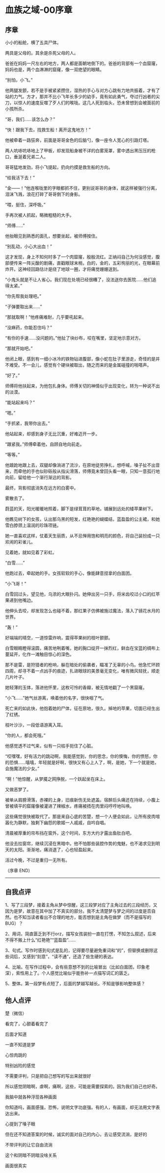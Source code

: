 # 血族之域-00序章

##  序章

小小的船舱，横了五具尸体。

两具是父母的。其余是杀死父母的人。

爸爸在妈妈一尺左右的地方，两人都是面朝地倒下的。爸爸的背部有一个血窟窿，妈妈也是，两个血淋淋的窟窿，像一双绝望的眼睛。

“别怕，小飞。”

他两腿发颤，若不是手被紧紧攒住，湿热的手心与对方心跳有力地共振着，才有了站的力气。方才，那并不比小飞年长多少的幼手，竟有如此勇气，夺过行凶者的尖刀，以惊人的速度反噬了歹人们的喉咙。这几人死到临头，恐未曾想到会被面前的小孩所杀。

“哥，我们……该怎么办？”

“快！跟我下去，找救生船！离开这鬼地方！”

他被牵着一路狂奔，前面是哥哥金色的后脑勺，像一座令人宽心的引路灯塔。

两人吭哧吭哧地上了甲板，却发现船身被不详的白雾笼罩，雾中透出黑压压的枪口，垂涎着兄弟二人。

哥哥猛地发劲，将小飞提起，扔向约摸是救生船的方向。

“给我活下去！”

“金——！”他连喉咙里的字眼都抓不住，更别说哥哥的身体，就这样被强行分离，泪沫飞溅，浪花打碎了哥哥倒下的身影。

“喂，挺住，深呼吸。”

手再次被人抓起，略微粗糙的大手。

“师傅……”

他抬眼见到熟悉的面孔，想要坐起，被师傅按住。

“别乱动，小心大出血！”

这才发现，身上不知何时多了一个肉窟窿，殷殷流红。正纳闷自己为何没感觉，腹部便传来一阵尖酸的剧痛，直戳眼球末梢，白的，金的，五彩徇丽的光，在眼幕前炸开。这神经回路估计是绕了地球一圈，才将痛觉姗姗送到。

“小鬼头就是不让人省心。我们现在处境已经很糟了，没法送你去医院……他们追得太紧。”

“你先帮我处理吧。”

“子弹要取出来……”

“那就取啊！”他疼痛难耐，几乎要吼起来。

“没麻药，你能忍住吗？”

“有你的手速……没问题的。”他扯了块纱布，咬在嘴里，坚定地示意对方。

“那就开始吧。”

他闭上眼，感到有一细小冰冷的铁物钻进腹部，像小蛇在肚子里游走，奇怪的是并不难受。不一会儿，感觉有个硬块被取出，随之而来的是金属碰撞的啪嗒声。

“好了。”

师傅将他扶起来，为他包扎身体。师傅关切的神情似乎出现变化，转为一种说不出的淡漠。

“能站起来吗？”

“嗯。”

“手抓紧，我带你出去。”

他站起来，却感到身子无比沉重，好难迈开一步。

“跟紧我。”师傅牵着他，自顾自地向前走。

“等等。”

他踉跄地跟上去，双腿却像淌进了流沙，在原地徒劳挣扎，想呼喊，嗓子扯不出音来，而牵他的手也似砂砾般从指尖滑落，师傅竟未曾回头看一眼，只知一意孤行地向前，留给他一个渐行渐远的背影。

最终，背影彻底消失在远方的白雾中。

雾散去了。

蔚蓝的天，阳光暖暖地照着，脚下是绿茸茸的草地，铺展到远处的矮苹果树下。

他瞧见树下的女孩，认出那乌黑的短发，红艳艳的蝴蝶结，蓝盈盈的公主裙，和她雪白脖颈上温润的珍珠项链。

她一直喜欢这样，仗着天生丽质，从不忌惮用饱和明亮的颜色，将自己装扮成一只欢闹的彩雀儿。

见着她，就如见着了彩虹。

“白雪……”

他跑过去，牵起她的手。女孩软软的手心，像能肆意捏拿的白面团。

“小飞哥！”

白雪回过头，望见他，乌浓的大眼扑闪。她伸出另一只手，将米齿咬过小口的红苹果递到他嘴边。

他伸头去咬，却发现怎么也碰不着，那红果子仿佛被施过魔法，落入了镜花水月的世界。

“轰！”

好端端的晴空，一道惊雷炸响，震得苹果树的枝叶颤颤。

白雪眼睛瞪得滚圆，痛苦地咧着嘴，她的胸口绽开一抹烈红，鲜血在宝蓝的绸布上蔓延开，化作一滩触目惊心的深色。

那不是雷，是狩猎者的枪响，躲在暗处的偷袭者，瞄准了无辜的小鸟。他急忙环顾四周，却寻不着一点凶手的痕迹，扎进眼球的美景毫无变化，唯有微风轻抚，顺走几片叶子。

她轻薄的玉体，落进他怀里，这枚可怜的香瓣，被无情地戳了一个黑窟窿。

“小飞……”她气丝游离，唤着他的名字，很快咽了气。

死亡来的如此快，他抱着她的尸体，征在原地，很久。掉地的苹果，切面已经生出了红锈。

枝叶沙沙，一段低语游离入耳。

“你的人，都会死哦。”

他感觉透不过气来，似有一只枯手扼住了心脏。

“哎嘿嘿，好有活力的跳动啊，我能感觉到，你的思念，你的懊悔，你的愤怒，你的恐惧……嘻嘻，年轻就是好啊，很快又有心上人了，啊，是她，下一个就是她，会施魔法的少女。”

“啊！”他惊醒，从梦魇之网挣脱，一个跃起坐在床上。

又做恶梦了。

被单从肩膀滑落，赤裸的上身，旧痕新伤无处遮盖。宿醉后头痛还在持续，小腹上曾被填平的窟窿像被灌进了辣椒水，疼痛被捂在肉里闷哼哼地叫唤。

这些痛觉很快被取代了。那是来自心底的苦楚，想一个人便会如此，让所有皮肉喧嚣化为静默，独剩下幽怨的歌姬一人戚戚，自吟自唱。

清晨被厚重的帘布挡在窗外，这个时间，东方大约才露出鱼肚白吧。

他没去拉窗帘，继续沉浸在黑暗中。他不怕那些装腔作势的鬼魅，也不渴求见到明天的太阳。渐渐地，痛消退了，心也轻盈起来。

活过今晚，不过是重归一无所有。

（序章 END）

***

## 自我点评

1、写了三段梦，接着主角从梦中惊醒，这三段梦对应了主角过去的三段经历，又因为是梦，故意在其中加了不真实的部分。我不太清楚梦与梦之间的过度是否自然。也不知当读者看出不合理的地方，能否想到是主角在做梦（而不是描写的BUG）？

2、用词，简直匮乏到不行orz，描写女孩装扮一直在打愣，不知怎么叙述，后来不得不搬上什么“红艳艳”“蓝盈盈”……

3、句式。写作时感到句式是乱的，记得要尽量避免重词和“的”，但替换或删除这些词后，又感到“刻意”，“读不通”，还造了些生硬的表达。

4、比喻。在写作过程中，会有些意想不到的比喻冒出（比如白面团，印象老深），索性用上了。个人感觉比喻似乎能弥补一点描写词汇的匮乏。

5、整体。第一段梦有点短了，后面的梦越写越长。不知是够影响整体感？

## 他人点评

楚（微信）

看完了，心颤着看完了

后面才知道

一直不知道是梦

心惊肉跳的

特别凶险的感觉

不需要评判，只是把自己想写的写出来就很好

所以感觉阴暗啊，虐啊，痛啊，这些，可能是需要探索的。因为我们自己也好奇。

我脑中就各种浮现各种画面

你知道吗，画面感强，恐怖，说明文字功底强。有的人，有画面，却无法用文字表达出来。

心提到了嗓子眼

但在还不知道答案的时候，诚实的面对自己的内心，去让感受流淌，是好的

不带评判的让它自由流淌　　

这个和阴暗不阴暗没啥关系

画面很真实

























